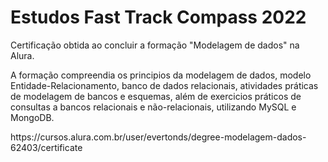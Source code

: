 # Estudos Fast Track Compass 2022

Certificação obtida ao concluir a formação "Modelagem de dados" na Alura. 

A formação compreendia os principios da modelagem de dados, modelo Entidade-Relacionamento, banco de dados relacionais, atividades práticas de modelagem de bancos e esquemas, além de exercicios práticos de consultas a bancos relacionais e não-relacionais, utilizando MySQL e MongoDB. 

<link>https://cursos.alura.com.br/user/evertonds/degree-modelagem-dados-62403/certificate</link>
